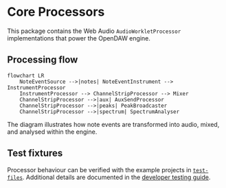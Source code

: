 # Core Processors

This package contains the Web Audio `AudioWorkletProcessor` implementations that power the OpenDAW engine.

## Processing flow

```mermaid
flowchart LR
    NoteEventSource -->|notes| NoteEventInstrument --> InstrumentProcessor
    InstrumentProcessor --> ChannelStripProcessor --> Mixer
    ChannelStripProcessor -->|aux| AuxSendProcessor
    ChannelStripProcessor -->|peaks| PeakBroadcaster
    ChannelStripProcessor -->|spectrum| SpectrumAnalyser
```

The diagram illustrates how note events are transformed into audio, mixed, and analysed within the engine.

## Test fixtures

Processor behaviour can be verified with the example projects in [`test-files`](../../../test-files).
Additional details are documented in the [developer testing guide](../../docs/docs-dev/testing/test-files.md).
